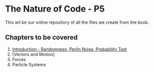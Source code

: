 # The Nature of Code - P5

This wil be our online repository of all the files we create from the book.

## Chapters to be covered
1. [Introduction - Randomness, Perlin Noise, Probability Test](01_introduction/readMe.md)
2. [Vectors and Motion]
3. Forces
4. Particle Systems

